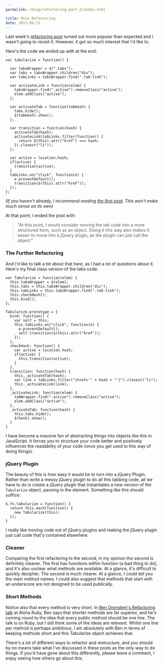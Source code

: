 ```yaml
---
permalink: /blog/refactoring-part-2/index.html

title: More Refactoring
date: 2013-06-12
---
```


Last week's [refactoring post](http://javascriptplayground.com/blog/2013/06/refactoring-js/) turned out more popular than expected and I wasn't going to revisit it. However, it got so much interest that I'd like to.

Here's the code we ended up with at the end:

    var tabularize = function() {

      var tabsWrapper = $(".tabs");
      var tabs = tabsWrapper.children("div");
      var tabLinks = tabsWrapper.find(".tab-link");

      var activateLink = function(elem) {
        tabsWrapper.find(".active").removeClass("active");
        elem.addClass("active");
      };

      var activateTab = function(tabHash) {
        tabs.hide();
        $(tabHash).show();
      };

      var transition = function(hash) {
        activateTab(hash);
        activateLink(tabLinks.filter(function() {
          return $(this).attr("href") === hash;
        }).closest("li"));
      };

      var active = location.hash;
      if(active) {
        transition(active);
      }
      tabLinks.on("click", function(e) {
        e.preventDefault();
        transition($(this).attr("href"));
      });
    };

_(If you haven't already, I recommend reading [the first post](http://javascriptplayground.com/blog/2013/06/refactoring-js/). This won't make much sense on its own)_

At that point, I ended the post with:

> "At this point, I would consider moving the tab code into a more structured form, such as an object. Doing it this way also makes it easier to move into a jQuery plugin, as the plugin can just call the object."

### The Further Refactoring

And I'd like to talk a bit about that here, as I had a lot of questions about it. Here's my final class version of the tabs code:

    var Tabularize = function(elem) {
      this.tabsWrapper = $(elem);
      this.tabs = this.tabsWrapper.children("div");
      this.tabLinks = this.tabsWrapper.find(".tab-link");
      this.checkHash();
      this.bind();
    };

    Tabularize.prototype = {
      bind: function() {
        var self = this;
        this.tabLinks.on("click", function(e) {
          e.preventDefault();
          self.transition($(this).attr("href"));
        });
      },
      checkHash: function() {
        var active = location.hash;
        if(active) {
          this.transition(active);
        }
      },
      transition: function(hash) {
        this._activateTab(hash);
        var link = tabLinks.filter("[href='" + hash + "']").closest("li");
        this._activateLink(link);
      },
      _activateLink: function(elem) {
        tabWrapper.find(".active").removeClass("active");
        elem.addClass("active");
      },
      _activateTab: function(hash) {
        this.tabs.hide();
        $(hash).show();
      }
    }

I have become a massive fan of abstracting things into objects like this in JavaScript. It forces you to structure your code better and positively influences the readability of your code (once you get used to this way of doing things).

### jQuery Plugin

The beauty of this is how easy it would be to turn into a jQuery Plugin. Rather than write a messy jQuery plugin to do all this tabbing code, all we have to do is create a jQuery plugin that instantiates a new version of the `Tabularize` object, passing in the element. Something like this should suffice:

    $.fn.tabularize = function() {
      return this.each(function() {
        new Tabularize(this);
      });
    }

I really like moving code out of jQuery plugins and making the jQuery plugin just call code that's contained elsewhere.

### Cleaner

Comparing the first refactoring to the second, in my opinion the second is definitely cleaner. The first has functions within function (a bad thing to do), and it's also unclear what methods are available. At a glance, it's difficult to quickly decipher. The second is much clearer. At a glance, I could tell you the main method names. I could also suggest that methods that start with an underscore are not designed to be used publically.

### Short Methods

Notice also that every method is very short. In [Ben Orenstein's Refactoring talk](http://www.youtube.com/watch?v=DC-pQPq0acs) at Aloha Ruby, Ben says that shorter methods are far superior, and he's coming round to the idea that every public method should be one line. The talk is on Ruby, but I still think some of the ideas are relevant. Whilst one line per method is perhaps ambitious, I am absolutely with Ben in terms of keeping methods short and this Tabularize object achieves that.

There's a lot of different ways to refactor and restructure, and you should by no means take what I've discussed in these posts as the only way to do things. If you'd have gone about this differently, please leave a comment, I enjoy seeing how others go about this.
